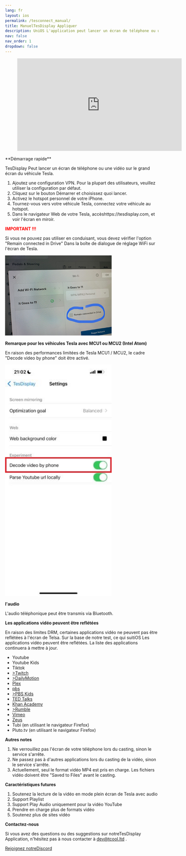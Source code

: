 ```yaml
---
lang: fr
layout: ios
permalink: /tesconnect_manual/
title: ManuelTesDisplay Appliquer
description: UniOS L'application peut lancer un écran de téléphone ou une vidéo à Tesla pendant la conduite.
nav: false
nav_order: 1
dropdown: false
---
```

<!-- _pages/tesconnect_manual.md -->
<!-- blank line -->
<figure class= "video-container" >
  <iframe width= "540"  height= "303"  src= "https://www.youtube.com/embed/gxGi8oQ0bmM"  frameborder= "0"  allowfullscreen= "true" > </iframe>
</figure>
<!-- blank line -->
 **Démarrage rapide** 

TesDisplay Peut lancer un écran de téléphone ou une vidéo sur le grand écran du véhicule Tesla.
1. Ajoutez une configuration VPN. Pour la plupart des utilisateurs, veuillez utiliser la configuration par défaut.
2. Cliquez sur le bouton Démarrer et choisissez quoi lancer.
3. Activez le hotspot personnel de votre iPhone.
4. Tournez-vous vers votre véhicule Tesla, connectez votre véhicule au hotspot.
5. Dans le navigateur Web de votre Tesla, accèshttps://tesdisplay.com, et voir l'écran en miroir.

 **<span style="color: red"> <b> IMPORTANT !!! </b></span>** 

<p> Si vous ne pouvez pas utiliser en conduisant, vous devez vérifier l'option "Remain connected in Drive"  Dans la boîte de dialogue de réglage WiFi sur l'écran de Tesla. </p>
<img src= "/assets/img/wifi-connected.jpg"  width= "350px" >

 **Remarque pour les véhicules Tesla avec MCU1 ou MCU2 (Intel Atom)** 
<p> En raison des performances limitées de Tesla MCU1 / MCU2, le cadre "Decode video by phone"  doit être activé. </p>
<img src= "/assets/img/mcu-setting.jpg"  width= "350px" >

 **l'audio** 

L'audio téléphonique peut être transmis via Bluetooth.

<a id = "video_apps" > **Les applications vidéo peuvent être reflétées** </a>

En raison des limites DRM, certaines applications vidéo ne peuvent pas être reflétées à l'écran de Telsa.
Sur la base de notre test, ce qui suitiOS Les applications vidéo peuvent être reflétées.
La liste des applications continuera à mettre à jour.

- Youtube
- Youtube Kids
- Tiktok
- <a href='/demo-Twitch'>>Twitch</a>
- <a href='/demo-dailymotion'>>DailyMotion</a>
- <a href='/demo-plex'>Plex</a>
- <a href='/demo-pbs'> pbs </a>
- <a href='/demo-pbskids'>>PBS Kids</a>
- <a href='/demo-te'>TED Talks</a>
- <a href='/demo-khan'> Khan Academy </a>
- <a href='/demo-rame'>>Rumble</a>
- <a href='/demo-vimeo'>Vimeo</a>
- <a href='/demo-zeus'>Zeus</a>
- Tubi (en utilisant le navigateur Firefox)
- Pluto.tv (en utilisant le navigateur Firefox)


 **Autres notes** 

1. Ne verrouillez pas l'écran de votre téléphone lors du casting, sinon le service s'arrête.
2. Ne passez pas à d'autres applications lors du casting de la vidéo, sinon le service s'arrête.
3. Actuellement, seul le format vidéo MP4 est pris en charge. Les fichiers vidéo doivent être "Saved to Files"  avant le casting.

 **Caractéristiques futures** 

1. Soutenez la lecture de la vidéo en mode plein écran de Tesla avec audio
2. Support Playlist
3. Support Play Audio uniquement pour la vidéo YouTube
4. Prendre en charge plus de formats vidéo
5. Soutenez plus de sites vidéo

 **Contactez-nous** 

Si vous avez des questions ou des suggestions sur notreTesDisplay Application, n'hésitez pas à nous contacter à <a href = "mailto:dev@tcool.ltd" > dev@tcool.ltd </a>.
<p> <a href = "https://discord.gg/Tvbs9uWcN9"  cible = "_blank" > Rejoignez notreDiscord</a> </p>

